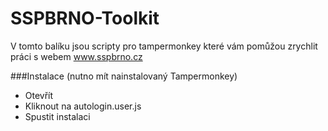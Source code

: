 # SSPBRNO-Toolkit

V tomto balíku jsou scripty pro tampermonkey které vám pomůžou zrychlit práci s webem www.sspbrno.cz

###Instalace (nutno mít nainstalovaný Tampermonkey)
* Otevřít
* Kliknout na autologin.user.js
* Spustit instalaci
